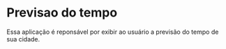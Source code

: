 # Previsao do tempo
 Essa aplicação é reponsável por exibir ao usuário a previsão do tempo de sua cidade.
